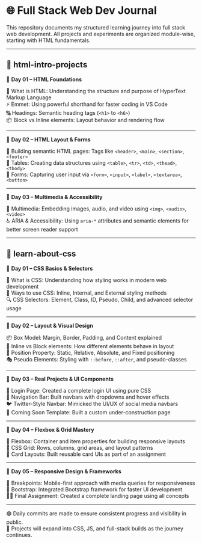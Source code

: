 # 🌐 Full Stack Web Dev Journal

This repository documents my structured learning journey into full stack web development. All projects and experiments are organized module-wise, starting with HTML fundamentals.

---

## 📁 html-intro-projects

📅 **Day 01 – HTML Foundations**

🔹 What is HTML: Understanding the structure and purpose of HyperText Markup Language  
⚡ Emmet: Using powerful shorthand for faster coding in VS Code  
🔠 Headings: Semantic heading tags (`<h1>` to `<h6>`)  
📦 Block vs Inline elements: Layout behavior and rendering flow

---

📅 **Day 02 – HTML Layout & Forms**

🧱 Building semantic HTML pages: Tags like `<header>`, `<main>`, `<section>`, `<footer>`  
🧩 Tables: Creating data structures using `<table>`, `<tr>`, `<td>`, `<thead>`, `<tbody>`  
📝 Forms: Capturing user input via `<form>`, `<input>`, `<label>`, `<textarea>`, `<button>`

---

📅 **Day 03 – Multimedia & Accessibility**

🎥 Multimedia: Embedding images, audio, and video using `<img>`, `<audio>`, `<video>`  
♿ ARIA & Accessibility: Using `aria-*` attributes and semantic elements for better screen reader support

---

## 📁 learn-about-css

📅 **Day 01 – CSS Basics & Selectors**

🎨 What is CSS: Understanding how styling works in modern web development  
🧾 Ways to use CSS: Inline, Internal, and External styling methods  
🔍 CSS Selectors: Element, Class, ID, Pseudo, Child, and advanced selector usage  

---

📅 **Day 02 – Layout & Visual Design**

📦 Box Model: Margin, Border, Padding, and Content explained  
🔳 Inline vs Block elements: How different elements behave in layout  
🎯 Position Property: Static, Relative, Absolute, and Fixed positioning  
🎭 Pseudo Elements: Styling with `::before`, `::after`, and pseudo-classes  

---

📅 **Day 03 – Real Projects & UI Components**

🔐 Login Page: Created a complete login UI using pure CSS  
🧭 Navigation Bar: Built navbars with dropdowns and hover effects  
🐦 Twitter-Style Navbar: Mimicked the UI/UX of social media navbars  
🚧 Coming Soon Template: Built a custom under-construction page  

---

📅 **Day 04 – Flexbox & Grid Mastery**

🧰 Flexbox: Container and item properties for building responsive layouts  
🧱 CSS Grid: Rows, columns, grid areas, and layout patterns  
🎴 Card Layouts: Built reusable card UIs as part of an assignment  

---

📅 **Day 05 – Responsive Design & Frameworks**

📱 Breakpoints: Mobile-first approach with media queries for responsiveness  
🥾 Bootstrap: Integrated Bootstrap framework for faster UI development  
🧑‍💻 Final Assignment: Created a complete landing page using all concepts  

---

🟢 Daily commits are made to ensure consistent progress and visibility in public.  
🧠 Projects will expand into CSS, JS, and full-stack builds as the journey continues.
